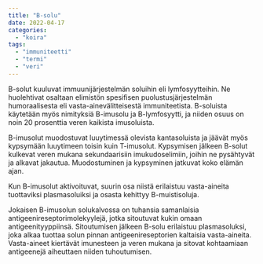 ```yaml
---
title: "B-solu"
date: 2022-04-17
categories: 
  - "koira"
tags: 
  - "immuniteetti"
  - "termi"
  - "veri"
---
```


B-solut kuuluvat immuunijärjestelmän soluihin eli lymfosyytteihin. Ne huolehtivat osaltaan elimistön spesifisen puolustusjärjestelmän humoraalisesta eli vasta-ainevälitteisestä immuniteetista. B-soluista käytetään myös nimityksiä B-imusolu ja B-lymfosyytti, ja niiden osuus on noin 20 prosenttia veren kaikista imusoluista.

<!--more-->

B-imusolut muodostuvat luuytimessä olevista kantasoluista ja jäävät myös kypsymään luuytimeen toisin kuin T-imusolut. Kypsymisen jälkeen B-solut kulkevat veren mukana sekundaarisiin imukudoselimiin, joihin ne pysähtyvät ja alkavat jakautua. Muodostuminen ja kypsyminen jatkuvat koko elämän ajan.

Kun B-imusolut aktivoituvat, suurin osa niistä erilaistuu vasta-aineita tuottaviksi plasmasoluiksi ja osasta kehittyy B-muistisoluja.

Jokaisen B-imusolun solukalvossa on tuhansia samanlaisia antigeenireseptorimolekyylejä, jotka sitoutuvat kukin omaan antigeenityyppiinsä. Sitoutumisen jälkeen B-solu erilaistuu plasmasoluksi, joka alkaa tuottaa solun pinnan antigeenireseptorien kaltaisia vasta-aineita. Vasta-aineet kiertävät imunesteen ja veren mukana ja sitovat kohtaamiaan antigeenejä aiheuttaen niiden tuhoutumisen.
